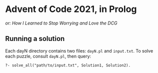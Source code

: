 # Advent of Code 2021, in Prolog

_or: How I Learned to Stop Worrying and Love the DCG_

## Running a solution

Each dayN directory contains two files: `dayN.pl` and `input.txt`. To solve each puzzle, consult `dayN.pl`, then query:

```
?- solve_all("path/to/input.txt", Solution1, Solution2).
```
